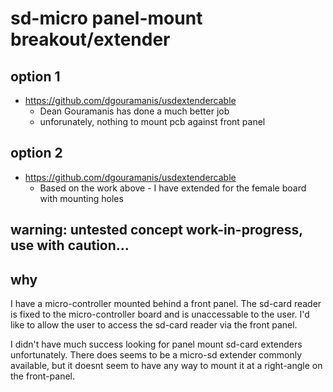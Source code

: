 # sd-micro panel-mount breakout/extender

## option 1 
 * https://github.com/dgouramanis/usdextendercable
   * Dean Gouramanis has done a much better job 
   * unforunately, nothing to mount pcb against front panel
   
## option 2
 * https://github.com/dgouramanis/usdextendercable
   * Based on the work above - I have extended for the female board with mounting holes
 
## warning: untested concept work-in-progress, use with caution...

## why
I have a micro-controller mounted behind a front panel. The sd-card reader is fixed to the micro-controller board and is unaccessable to the user. I'd like to allow the user to access the sd-card reader via the front panel. 

I didn't have much success looking for panel mount sd-card extenders unfortunately. There does seems to be a micro-sd extender commonly available, but it doesnt seem to have any way to mount it at a right-angle on the front-panel. 
